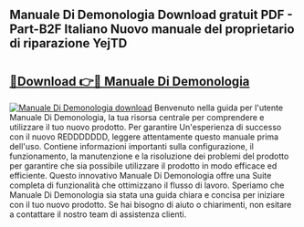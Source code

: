 ## Manuale Di Demonologia Download gratuit PDF - Part-B2F Italiano Nuovo manuale del proprietario di riparazione YejTD

# <h2><a href="http://dfcx2io.blite.top/?on=Manuale+Di+Demonologia">🔗Download 👉🔴 Manuale Di Demonologia</a></h2>

[![Manuale Di Demonologia download](https://i.imgur.com/lujVjoI.png)](http://dfcx2io.blite.top/?on=Manuale+Di+Demonologia)
Benvenuto nella guida per l'utente Manuale Di Demonologia, la tua risorsa centrale per comprendere e utilizzare il tuo nuovo prodotto. Per garantire Un'esperienza di successo con il nuovo REDDDDDDD, leggere attentamente questo manuale prima dell'uso. Contiene informazioni importanti sulla configurazione, il funzionamento, la manutenzione e la risoluzione dei problemi del prodotto per garantire che sia possibile utilizzare il prodotto in modo efficace ed efficiente. Questo innovativo Manuale Di Demonologia offre una Suite completa di funzionalità che ottimizzano il flusso di lavoro. Speriamo che Manuale Di Demonologia sia stata una guida chiara e concisa per iniziare con il tuo nuovo prodotto. Se hai bisogno di aiuto o chiarimenti, non esitare a contattare il nostro team di assistenza clienti.
